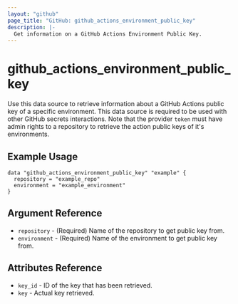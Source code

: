 ```yaml
---
layout: "github"
page_title: "GitHub: github_actions_environment_public_key"
description: |-
  Get information on a GitHub Actions Environment Public Key.
---
```


# github_actions_environment_public_key

Use this data source to retrieve information about a GitHub Actions public key of a specific environment. This data source is required to be used with other GitHub secrets interactions.
Note that the provider `token` must have admin rights to a repository to retrieve the action public keys of it's environments.


## Example Usage

```hcl
data "github_actions_environment_public_key" "example" {
  repository = "example_repo"
  environment = "example_environment"
}
```

## Argument Reference

 * `repository` - (Required) Name of the repository to get public key from.
 * `environment` - (Required) Name of the environment to get public key from.

## Attributes Reference

 * `key_id` - ID of the key that has been retrieved.
 * `key`    - Actual key retrieved.
